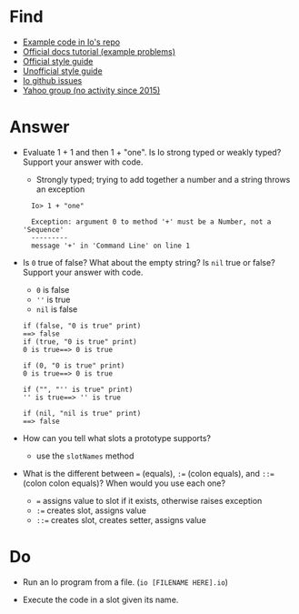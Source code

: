 # Find

* [Example code in Io's repo](https://github.com/stevedekorte/io/tree/master/samples/misc)
* [Official docs tutorial (example problems)](http://iolanguage.org/tutorial.html)
* [Official style guide](http://iolanguage.org/guide/guide.html)
* [Unofficial style guide](https://en.wikibooks.org/wiki/Io_Programming/Io_Style_Guide)
* [Io github issues](https://github.com/stevedekorte/io/issues)
* [Yahoo group (no activity since 2015)](https://groups.yahoo.com/neo/groups/iolanguage/info)

# Answer
* Evaluate 1 + 1 and then 1 + "one". Is Io strong typed or weakly typed? Support your answer with code.
  * Strongly typed; trying to add together a number and a string throws an exception
  ```io
    Io> 1 + "one"

    Exception: argument 0 to method '+' must be a Number, not a 'Sequence'
    ---------
    message '+' in 'Command Line' on line 1

  ```
* Is `0` true of false? What about the empty string? Is `nil` true or false? Support your answer with code.
  * `0` is false
  * `''` is true
  * `nil` is false
  ```io
  if (false, "0 is true" print)
  ==> false
  if (true, "0 is true" print)
  0 is true==> 0 is true

  if (0, "0 is true" print)
  0 is true==> 0 is true

  if ("", "'' is true" print)
  '' is true==> '' is true

  if (nil, "nil is true" print)
  ==> false
  ```
* How can you tell what slots a prototype supports?
  * use the `slotNames` method

* What is the different between `=` (equals), `:=` (colon equals), and `::=` (colon colon equals)? When would you use each one?
  * `=` assigns value to slot if it exists, otherwise raises exception
  * `:=` creates slot, assigns value
  * `::=` creates slot, creates setter, assigns value

# Do
* Run an Io program from a file. (`io [FILENAME HERE].io`)

* Execute the code in a slot given its name.
